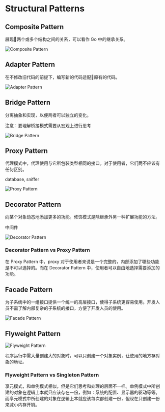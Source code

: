 # Structural Patterns

## Composite Pattern

展现两个或多个结构之间的关系，可以看作 Go 中的继承关系。

![Composite Pattern](images/composite-pattern.svg)

## Adapter Pattern

在不修改旧代码的前提下，编写新的代码适配原有的代码。

![Adapter Pattern](images/adapter-pattern.svg)

## Bridge Pattern

分离抽象和实现，以便两者可以独立的变化。

注意：要理解桥接模式需要从宏观上进行思考

![Bridge Pattern](images/bridge-pattern.svg)

## Proxy Pattern

代理模式中，代理使用与它所包装类型相同的接口。对于使用者，它们两不应该有任何区别。

database, sniffer

![Proxy Pattern](images/proxy-pattern.svg)

## Decorator Pattern

向某个对象动态地添加更多的功能。修饰模式是除继承外另一种扩展功能的方法。

中间件

![Decorator Pattern](images/decorator-pattern.svg)

### Decorator Pattern vs Proxy Pattern

在 Proxy Pattern 中，proxy 对于使用者来说是一个完整的，内部添加了哪些功能是不可以选择的。而在 Decorator Pattern 中，使用者可以自由地选择需要添加的功能。

## Facade Pattern

为子系统中的一组接口提供一个统一的高层接口，使得子系统更容易使用。开发人员不需了解内部复杂的子系统的接口，方便了开发人员的使用。

![Facade Pattern](images/facade-pattern.svg)

## Flyweight Pattern

![Flyweight Pattern](images/flyweight-pattern.svg)

程序运行中需大量创建大的对象时，可以只创建一个对象实例，让使用的地方存对象的地址。

### Flyweight Pattern vs Singleton Pattern

享元模式，和单例模式相似，但是它们思考和处理的层面不一样。单例模式中所创建的对象在逻辑上本就只应该存在一份，例如：系统的配置、显示器的驱动等等。而享元模式中所创建的对象在逻辑上本就应该每次都创建一份，但现在只创建一份来减小内存开销。

